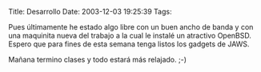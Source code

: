 Title: Desarrollo
Date: 2003-12-03 19:25:39
Tags: 

<p>Pues últimamente he estado algo libre con un buen ancho de banda y con una maquinita nueva del trabajo a la cual le instalé un atractivo OpenBSD. Espero que para fines de esta semana tenga listos los gadgets de JAWS.</p>

<p>Mañana termino clases y todo estará más relajado. ;-)</p>
